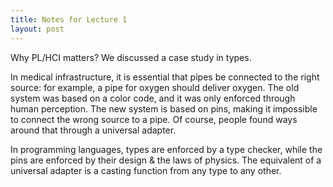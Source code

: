 ```yaml
---
title: Notes for Lecture 1
layout: post
---
```


Why PL/HCI matters? We discussed a case study in types.

In medical infrastructure, it is essential that pipes be connected to
the right source: for example, a pipe for oxygen should deliver
oxygen. The old system was based on a color code, and it was only
enforced through human perception. The new system is based on pins,
making it impossible to connect the wrong source to a pipe. Of course,
people found ways around that through a universal adapter.

In programming languages, types are enforced by a type checker, while
the pins are enforced by their design & the laws of physics. The
equivalent of a universal adapter is a casting function from any type
to any other.
